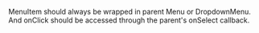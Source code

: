 MenuItem should always be wrapped in parent Menu or DropdownMenu. And onClick should be accessed through the parent's onSelect callback.
